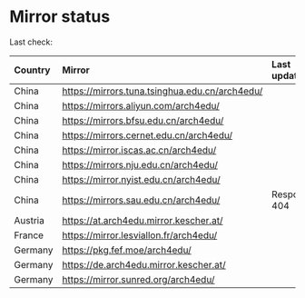 <script src="./time.js"></script>
# Mirror status
Last check: <script type="text/javascript">localize(1708960712.3158865);</script>

|Country|Mirror|Last update|
|:------|:-----|:----------|
|China|https://mirrors.tuna.tsinghua.edu.cn/arch4edu/|<script type="text/javascript">localize(1708929065);</script>|
|China|https://mirrors.aliyun.com/arch4edu/|<script type="text/javascript">localize(1708929065);</script>|
|China|https://mirrors.bfsu.edu.cn/arch4edu/|<script type="text/javascript">localize(1708929065);</script>|
|China|https://mirrors.cernet.edu.cn/arch4edu/|<script type="text/javascript">localize(1708929065);</script>|
|China|https://mirror.iscas.ac.cn/arch4edu/|<script type="text/javascript">localize(1708929065);</script>|
|China|https://mirrors.nju.edu.cn/arch4edu/|<script type="text/javascript">localize(1708885711);</script>|
|China|https://mirror.nyist.edu.cn/arch4edu/|<script type="text/javascript">localize(1708929065);</script>|
|China|https://mirrors.sau.edu.cn/arch4edu/|Response 404|
|Austria|https://at.arch4edu.mirror.kescher.at/|<script type="text/javascript">localize(1708929065);</script>|
|France|https://mirror.lesviallon.fr/arch4edu/|<script type="text/javascript">localize(1708929065);</script>|
|Germany|https://pkg.fef.moe/arch4edu/|<script type="text/javascript">localize(1708929065);</script>|
|Germany|https://de.arch4edu.mirror.kescher.at/|<script type="text/javascript">localize(1708929065);</script>|
|Germany|https://mirror.sunred.org/arch4edu/|<script type="text/javascript">localize(1708929065);</script>|

<script src="./tablefilter/tablefilter.js"></script>
<script src="./table.js"></script>